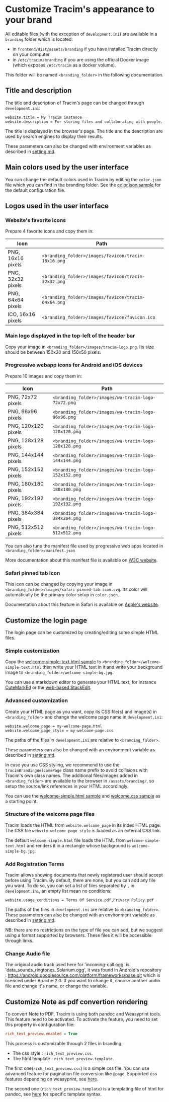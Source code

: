 # Customize Tracim's appearance to your brand

All editable files (with the exception of `development.ini`) are available in a `branding` folder which is located:
- in `frontend/dist/assets/branding` if you have installed Tracim directly on your computer
- in `/etc/tracim/branding` if you are using the official Docker image (which exposes `/etc/tracim` as a docker volume).

This folder will be named `<branding_folder>` in the following documentation.

## Title and description

The title and description of Tracim's page can be changed through `development.ini`:

```
website.title = My Tracim instance
website.description = For storing files and collaborating with people.
```

The title is displayed in the browser's page. The title and the description are used by search engines to display their results.

These parameters can also be changed with environment variables as described in [setting.md](setting.md).

## Main colors used by the user interface

You can change the default colors used in Tracim by editing the `color.json` file which you can find in the branding folder. See the [color.json sample](../../frontend/dist/assets/branding.sample/color.json) for the default configuration file.

## Logos used in the user interface

### Website's favorite icons

Prepare 4 favorite icons and copy them in:

|Icon|Path|
|----|----|
|PNG, 16x16 pixels|`<branding_folder>/images/favicon/tracim-16x16.png`|
|PNG, 32x32 pixels|`<branding_folder>/images/favicon/tracim-32x32.png`|
|PNG, 64x64 pixels|`<branding_folder>/images/favicon/tracim-64x64.png`|
|ICO, 16x16 pixels|`<branding_folder>/images/favicon/favicon.ico`|

### Main logo displayed in the top-left of the header bar

Copy your image in `<branding_folder>/images/tracim-logo.png`. Its size should be between 150x30 and 150x50 pixels.

### Progressive webapp icons for Android and iOS devices

Prepare 10 images and copy them in:

|Icon|Path|
|----|----|
|PNG, 72x72 pixels|`<branding_folder>/images/wa-tracim-logo-72x72.png`|
|PNG, 96x96 pixels|`<branding_folder>/images/wa-tracim-logo-96x96.png`|
|PNG, 120x120 pixels|`<branding_folder>/images/wa-tracim-logo-120x120.png`|
|PNG, 128x128 pixels|`<branding_folder>/images/wa-tracim-logo-128x128.png`|
|PNG, 144x144 pixels|`<branding_folder>/images/wa-tracim-logo-144x144.png`|
|PNG, 152x152 pixels|`<branding_folder>/images/wa-tracim-logo-152x152.png`|
|PNG, 180x180 pixels|`<branding_folder>/images/wa-tracim-logo-180x180.png`|
|PNG, 192x192 pixels|`<branding_folder>/images/wa-tracim-logo-192x192.png`|
|PNG, 384x384 pixels|`<branding_folder>/images/wa-tracim-logo-384x384.png`|
|PNG, 512x512 pixels|`<branding_folder>/images/wa-tracim-logo-512x512.png`|

You can also tune the manifest file used by progressive web apps located in `<branding_folder>/manifest.json`

More documentation about this manifest file is available on [W3C website](https://www.w3.org/TR/appmanifest/).

### Safari pinned tab icon

This icon can be changed by copying your image in `<branding_folder>/images/safari-pinned-tab-icon.svg`. Its color will automatically be the primary color setup in `color.json`.

Documentation about this feature in Safari is available on [Apple's website](https://developer.apple.com/library/archive/documentation/AppleApplications/Reference/SafariWebContent/pinnedTabs/pinnedTabs.html).

## Customize the login page

The login page can be customized by creating/editing some simple HTML files.

### Simple customization

Copy the [welcome-simple-text.html sample](../../frontend/dist/assets/branding.sample/welcome-simple-text.html) to `<branding_folder>/welcome-simple-text.html` then write your HTML text in it and write your background image to `<branding_folder>/welcome-simple-bg.jpg`.

You can use a markdown editor to generate your HTML text, for instance [CuteMarkEd](https://cloose.github.io/CuteMarkEd/) or the [web-based StackEdit](https://stackedit.io/app#).

### Advanced customization

Create your HTML page as you want, copy its CSS file(s) and image(s) in `<branding_folder>` and change the welcome page name in `development.ini`:

```
website.welcome_page = my-welcome-page.html
website.welcome_page_style = my-welcome-page.css
```
The paths of the files in `development.ini` are relative to `<branding_folder>`.

These parameters can also be changed with an environment variable as described in [setting.md](setting.md).

In case you use CSS styling, we recommend to use the `tracimBrandingWelcomePage` class name prefix to avoid collisions with Tracim's own class names.
The additional files/images added in `<branding_folder>` are available to the browser in `/assets/branding/`, so setup the source/link references in your HTML accordingly.

You can use the [welcome-simple.html sample](../../frontend/dist/assets/branding.sample/welcome-simple.html) and [welcome.css sample](../../frontend/dist/assets/branding.sample/welcome-simple.css) as a starting point.

### Structure of the welcome page files

Tracim loads the HTML from `website.welcome_page` in its index HTML page. The CSS file `website.welcome_page_style` is loaded as an external CSS link.

The default `welcome-simple.html` file loads the HTML from `welcome-simple-text.html` and renders it in a rectangle whose background is `welcome-simple-bg.jpg`.

### Add Registration Terms

Tracim allows showing documents that newly registered user should accept before using Tracim.
By default, there are none, but you can add any file you want.
To do so, you can set a list of files separated by `,` in `development.ini`, an empty list mean no conditions:

```
website.usage_conditions = Terms Of Service.pdf,Privacy Policy.pdf
```

The paths of the files in `development.ini` are relative to `<branding_folder>`.
These parameters can also be changed with an environment variable as described in [setting.md](setting.md).

NB: there are no restrictions on the type of file you can add, but we suggest using a format
supported by browsers. These files it will be accessible through links.

### Change Audio file

The original audio track used here for 'incoming-call.ogg' is 'data_sounds_ringtones_Solarium.ogg', it was found in Android's repository : https://android.googlesource.com/platform/frameworks/base.git which is licenced under Apache 2.0.
If you want to change it, choose another audio file and change it's name, or change the variable.


## Customize Note as pdf convertion rendering

To convert Note to PDF, Tracim is using both pandoc and Weasyprint tools. This feature need to be activated.
To activate the feature, you need to set this property in configuration file:
```ini
rich_text_preview.enabled = True
```

This process is customizable through 2 files in branding:
- The css style : `rich_text_preview.css`.
- The html template : `rich_text_preview.template`.

The first one(`rich_text_preview.css`) is a simple css file. You can use advanced feature for pagination file conversion
like `@page`. Supported css features depending on weasyprint, see [here](https://doc.courtbouillon.org/weasyprint/v52.5/features.html#css).

The second one (`rich_text_preview.template`) is a templating file of html for pandoc, see [here](https://pandoc.org/MANUAL.html#template-syntax)
for specific template syntax.

